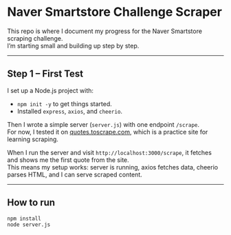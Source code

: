 # Naver Smartstore Challenge Scraper

This repo is where I document my progress for the Naver Smartstore scraping challenge.  
I’m starting small and building up step by step.

---

## Step 1 – First Test

I set up a Node.js project with:

- `npm init -y` to get things started.
- Installed `express`, `axios`, and `cheerio`.

Then I wrote a simple server (`server.js`) with one endpoint `/scrape`.  
For now, I tested it on [quotes.toscrape.com](https://quotes.toscrape.com), which is a practice site for learning scraping.

When I run the server and visit `http://localhost:3000/scrape`, it fetches and shows me the first quote from the site.  
This means my setup works: server is running, axios fetches data, cheerio parses HTML, and I can serve scraped content.

---

## How to run

```bash
npm install
node server.js
